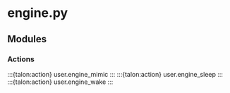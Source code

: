 # engine.py

## Modules

### Actions

:::{talon:action} user.engine_mimic
:::
:::{talon:action} user.engine_sleep
:::
:::{talon:action} user.engine_wake
:::
